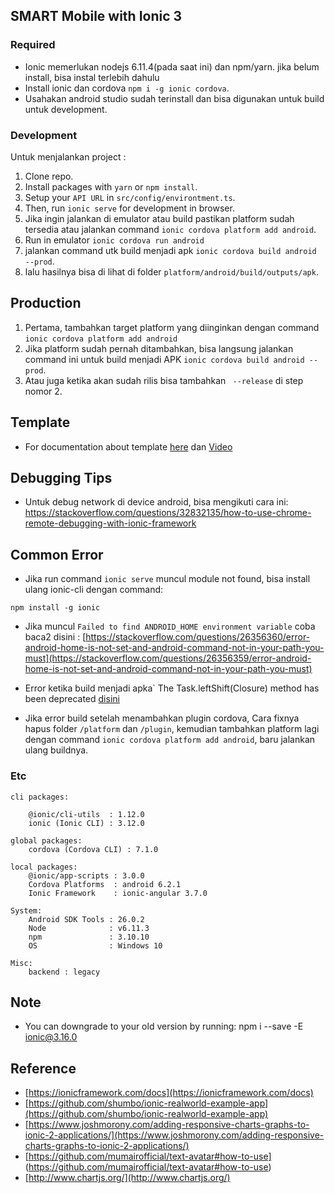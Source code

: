 ## SMART Mobile with Ionic 3

### Required
* Ionic memerlukan nodejs 6.11.4(pada saat ini) dan npm/yarn. jika belum install, bisa instal terlebih dahulu
* Install ionic dan cordova `npm i -g ionic cordova`.
* Usahakan android studio sudah terinstall dan bisa digunakan untuk build untuk development.

### Development
Untuk menjalankan project :

1. Clone repo.
2. Install packages with `yarn` or `npm install`.
3. Setup your `API URL` in `src/config/environtment.ts`.
4. Then, run `ionic serve` for development in browser.
5. Jika ingin jalankan di emulator atau build pastikan platform sudah tersedia atau jalankan command `ionic cordova platform add android`.
5. Run in emulator `ionic cordova run android`
6. jalankan command utk build menjadi apk `ionic cordova build android --prod`.
7. lalu hasilnya bisa di lihat di folder `platform/android/build/outputs/apk`.

## Production
1. Pertama, tambahkan target platform yang diinginkan dengan command `ionic cordova platform add android`
2. Jika platform sudah pernah ditambahkan, bisa langsung jalankan command ini untuk build menjadi APK `ionic cordova build android --prod`.
3. Atau juga ketika akan sudah rilis bisa tambahkan ` --release` di step nomor 2.

## Template
* For documentation about template [here](http://csform.com/documentation-for-ionic-3-ui-template-app-blue-light/#login-page) dan [Video](https://www.youtube.com/watch?v=FMR1BgGYbIE&list=PLQUKcFIakdPZ6cETZo3NRCvikLxZENH9G)

## Debugging Tips
* Untuk debug network di device android, bisa mengikuti cara ini:
https://stackoverflow.com/questions/32832135/how-to-use-chrome-remote-debugging-with-ionic-framework

## Common Error
* Jika run command `ionic serve` muncul module not found, bisa install ulang ionic-cli dengan command:
```
npm install -g ionic
```

* Jika muncul `Failed to find ANDROID_HOME environment variable` coba baca2 disini :
 [https://stackoverflow.com/questions/26356360/error-android-home-is-not-set-and-android-command-not-in-your-path-you-must](https://stackoverflow.com/questions/26356359/error-android-home-is-not-set-and-android-command-not-in-your-path-you-must)

* Error ketika build menjadi apka` The Task.leftShift(Closure) method has been deprecated  [disini](https://stackoverflow.com/questions/31310182/error-could-not-find-gradle-wrapper-within-android-sdk-might-need-to-update-yo/41177145#41177145)

* Jika error build setelah menambahkan plugin cordova, Cara fixnya hapus folder `/platform` dan `/plugin`, kemudian tambahkan platform lagi dengan command `ionic cordova platform add android`, baru jalankan ulang buildnya.

### Etc
```
cli packages:

    @ionic/cli-utils  : 1.12.0
    ionic (Ionic CLI) : 3.12.0

global packages:
    cordova (Cordova CLI) : 7.1.0

local packages:
    @ionic/app-scripts : 3.0.0
    Cordova Platforms  : android 6.2.1
    Ionic Framework    : ionic-angular 3.7.0

System:
    Android SDK Tools : 26.0.2
    Node              : v6.11.3
    npm               : 3.10.10
    OS                : Windows 10

Misc:
    backend : legacy
```
## Note
* You can downgrade to your old version by running: npm i --save -E ionic@3.16.0

## Reference
* [https://ionicframework.com/docs](https://ionicframework.com/docs)
* [https://github.com/shumbo/ionic-realworld-example-app](https://github.com/shumbo/ionic-realworld-example-app)
* [https://www.joshmorony.com/adding-responsive-charts-graphs-to-ionic-2-applications/](https://www.joshmorony.com/adding-responsive-charts-graphs-to-ionic-2-applications/)
* [https://github.com/mumairofficial/text-avatar#how-to-use] (https://github.com/mumairofficial/text-avatar#how-to-use)
* [http://www.chartjs.org/](http://www.chartjs.org/)
